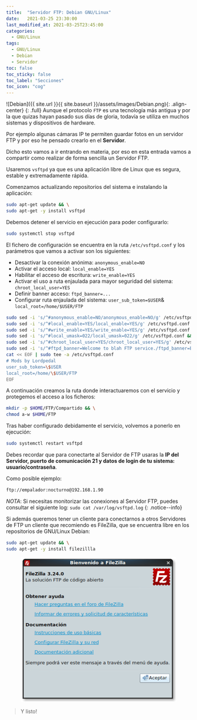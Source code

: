 ```yaml
---
title:  "Servidor FTP: Debian GNU/Linux"
date:   2021-03-25 23:30:00
last_modified_at: 2021-03-25T23:45:00
categories:
  - GNU/Linux
tags:
  - GNU/Linux
  - Debian
  - Servidor
toc: false
toc_sticky: false
toc_label: "Secciones"
toc_icon: "cog"
---
```


![Debian]({{ site.url }}{{ site.baseurl }}/assets/images/Debian.png){: .align-center}
{: .full}
Aunque el protocolo `FTP` es una tecnología más antigua y por la que quizas hayan pasado sus días de gloria, todavía se utiliza en muchos sistemas y dispositivos de hardware. 

Por ejemplo algunas cámaras IP te permiten guardar fotos en un servidor FTP y por eso he pensado crearlo en el **Servidor**. 

Dicho esto vamos a ir entrando en materia, por eso en esta entrada vamos a compartir como realizar de forma sencilla un Servidor FTP.

Usaremos `vsftpd` ya que es una aplicación libre de Linux que es segura, estable y extremadamente rápida. 

Comenzamos actualizando repositorios del sistema e instalando la aplicación:

```bash
sudo apt-get update && \
sudo apt-get -y install vsftpd
```

Debemos detener el servicio en ejecución para poder configurarlo:

```bash
sudo systemctl stop vsftpd
```

El fichero de configuración se encuentra en la ruta `/etc/vsftpd.conf` y los parámetros que vamos a activar son los siguientes:
 * Desactivar la conexión anónima: `anonymous_enable=NO`
 * Activar el acceso local: `local_enable=YES`
 * Habilitar el acceso de escritura: `write_enable=YES`
 * Activar el uso a ruta enjaulada para mayor seguridad del sistema: `chroot_local_user=YES`
 * Definir banner acceso: `ftpd_banner=...`
 * Configurar ruta enjaulada del sistema: `user_sub_token=$USER`& `local_root=/home/$USER/FTP`

```bash
sudo sed -i 's/^#anonymous_enable=NO/anonymous_enable=NO/g' /etc/vsftpd.conf && \
sudo sed -i 's/^#local_enable=YES/local_enable=YES/g' /etc/vsftpd.conf && \
sudo sed -i 's/^#write_enable=YES/write_enable=YES/g' /etc/vsftpd.conf && \
sudo sed -i 's/^#local_umask=022/local_umask=022/g' /etc/vsftpd.conf && \
sudo sed -i 's/^#chroot_local_user=YES/chroot_local_user=YES/g' /etc/vsftpd.conf && \
sudo sed -i 's/^#ftpd_banner=Welcome to blah FTP service./ftpd_banner=Bienvenid@ a Overclock Server/g' /etc/vsftpd.conf && \
cat << EOF | sudo tee -a /etc/vsftpd.conf
# Mods by Lordpedal
user_sub_token=\$USER
local_root=/home/\$USER/FTP
EOF
```

A continuación creamos la ruta donde interactuaremos con el servicio y protegemos el acceso a los ficheros:

```bash
mkdir -p $HOME/FTP/Compartido && \
chmod a-w $HOME/FTP
```

Tras haber configurado debidamente el servicio, volvemos a ponerlo en ejecución:

```bash
sudo systemctl restart vsftpd
```

Debes recordar que para conectarte al Servidor de FTP usaras la **IP del Servidor, puerto de comunicación 21 y datos de login de tu sistema: usuario/contraseña**. 

Como posible ejemplo:

```bash
ftp://empalador:nocturno@192.168.1.90
```

*NOTA*: Si necesitas monitorizar las conexiones al Servidor FTP, puedes consultar el siguiente log: `sudo cat /var/log/vsftpd.log`
{: .notice--info}

Si además queremos tener un cliente para conectarnos a otros Servidores de FTP un cliente que recomiendo es FileZilla, que se encuentra libre en los repositorios de GNU/Linux Debian:

```bash
sudo apt-get update && \
sudo apt-get -y install filezillla
```

<figure>
    <a href="/assets/images/posts/filezilla.png"><img src="/assets/images/posts/filezilla.png"></a>
</figure>


> Y listo!
